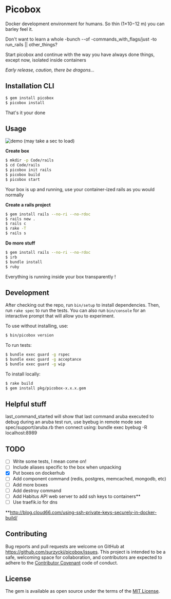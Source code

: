 # Picobox

Docker development environment for humans.  So thin (1×10−12 m) you can barley feel it.

Don't want to learn a whole -bunch --of -commands_with_flags/just -to run_rails || other_things?

Start picobox and continue with the way you have always done things, except now, isolated inside containers

*Early release, caution, there be dragons...*

## Installation CLI

```bash
$ gem install picobox
$ picobox install
```

That's it your done

## Usage

![demo](https://github.com/surzycki/picobox/blob/master/docs/testdrive.gif)
(may take a sec to load)

**Create box**

```bash
$ mkdir -p Code/rails
$ cd Code/rails
$ picobox init rails
$ picobox build
$ picobox start
```

Your box is up and running, use your container-ized rails as you would normally

**Create a rails project**
```bash
$ gem install rails --no-ri --no-rdoc
$ rails new .
$ rails c
$ rake -T
$ rails s
```

**Do more stuff**
```bash
$ gem install rails --no-ri --no-rdoc
$ irb
$ bundle install
$ ruby
```

Everything is running inside your box transparently !


## Development

After checking out the repo, run `bin/setup` to install dependencies. Then, run `rake spec` to run the tests. You can also run `bin/console` for an interactive prompt that will allow you to experiment.

To use without installing, use:

```bash
$ bin/picobox version
```

To run tests:

```bash
$ bundle exec guard -g rspec
$ bundle exec guard -g acceptance
$ bundle exec guard -g wip
```


To install locally:

```bash
$ rake build
$ gem install pkg/picobox-x.x.x.gem
```

## Helpful stuff

last_command_started will show that last command aruba executed
to debug during an aruba test run, use byebug in remote mode
see spec/support/aruba.rb
then connect using: bundle exec byebug -R localhost:8989


## TODO
- [ ] Write some tests, I mean come on!
- [ ] Include aliases specific to the box when unpacking
- [x] Put boxes on dockerhub
- [ ] Add component command (redis, postgres, memcached, mongodb, etc)
- [ ] Add more boxes
- [ ] Add destroy command
- [ ] Add Habitus API web server to add ssh keys to containers**
- [ ] Use traefik.io for dns

**http://blog.cloud66.com/using-ssh-private-keys-securely-in-docker-build/

## Contributing

Bug reports and pull requests are welcome on GitHub at https://github.com/surzycki/picobox/issues. This project is intended to be a safe, welcoming space for collaboration, and contributors are expected to adhere to the [Contributor Covenant](http://contributor-covenant.org) code of conduct.


## License

The gem is available as open source under the terms of the [MIT License](http://opensource.org/licenses/MIT).

